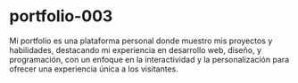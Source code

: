 # portfolio-003
Mi portfolio es una plataforma personal donde muestro mis proyectos y habilidades, destacando mi experiencia en desarrollo web, diseño, y programación, con un enfoque en la interactividad y la personalización para ofrecer una experiencia única a los visitantes.
